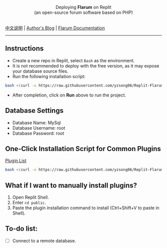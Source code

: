 <p align="center">Deploying <b>Flarum</b>  on Replit
<br/>(an open-source forum software based on PHP) </p>
<br />
<a href="/README-zh-CN.md">中文说明</a> | <a href="https://www.takagi.icu">Author's Blog</a> | <a href="https://docs.flarum.org/zh/">Flarum Documentation</a> 


------------------------------
## Instructions
- Create a new repo in Replit, select `Bash` as the environment.
- It is not recommended to deploy with the free version, as it may expose your database source files.
- Run the following installation script:

```bash
bash <(curl -s https://raw.githubusercontent.com/yzsong06/Replit-Flarum/main/install.sh)
```

- After completion, click on **Run** above to run the project.

## Database Settings
- Database Name: MySql
- Database Username: root
- Database Password: root

## One-Click Installation Script for Common Plugins
[Plugin List](plugin.sh)

```bash
bash <(curl -s https://raw.githubusercontent.com/yzsong06/Replit-Flarum/main/plugin.sh)
```
## What if I want to manually install plugins?
1. Open Replit Shell.
2. Enter `cd public`.
3. Paste the plugin installation command to install (Ctrl+Shift+V to paste in Shell).

## To-do list:
- [ ] Connect to a remote database.